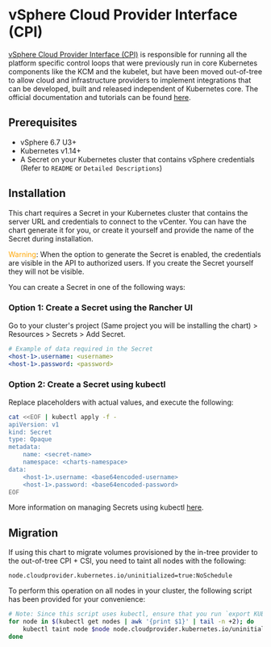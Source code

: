 # vSphere Cloud Provider Interface (CPI)

[vSphere Cloud Provider Interface (CPI)](https://github.com/kubernetes/cloud-provider-vsphere) is responsible for running all the platform specific control loops that were previously run in core Kubernetes components like the KCM and the kubelet, but have been moved out-of-tree to allow cloud and infrastructure providers to implement integrations that can be developed, built and released independent of Kubernetes core. The official documentation and tutorials can be found [here](https://vsphere-csi-driver.sigs.k8s.io/driver-deployment/prerequisites.html).

## Prerequisites

- vSphere 6.7 U3+
- Kubernetes v1.14+
- A Secret on your Kubernetes cluster that contains vSphere credentials (Refer to `README` or `Detailed Descriptions`)

## Installation

This chart requires a Secret in your Kubernetes cluster that contains the server URL and credentials to connect to the vCenter. You can have the chart generate it for you, or create it yourself and provide the name of the Secret during installation. 

<span style="color:orange">Warning</span>: When the option to generate the Secret is enabled, the credentials are visible in the API to authorized users. If you create the Secret yourself they will not be visible.

You can create a Secret in one of the following ways:
### <B>Option 1</b>: Create a Secret using the Rancher UI
Go to your cluster's project (Same project you will be installing the chart) > Resources > Secrets > Add Secret.
```yaml
# Example of data required in the Secret
<host-1>.username: <username>
<host-1>.password: <password>
```

### <B>Option 2</b>: Create a Secret using kubectl
Replace placeholders with actual values, and execute the following:
```bash
cat <<EOF | kubectl apply -f -
apiVersion: v1
kind: Secret
type: Opaque
metadata:
    name: <secret-name>
    namespace: <charts-namespace>
data:
    <host-1>.username: <base64encoded-username>
    <host-1>.password: <base64encoded-password>
EOF
```

More information on managing Secrets using kubectl [here](https://kubernetes.io/docs/tasks/configmap-secret/managing-secret-using-kubectl/).

## Migration

If using this chart to migrate volumes provisioned by the in-tree provider to the out-of-tree CPI + CSI, you need to taint all nodes with the following:
```
node.cloudprovider.kubernetes.io/uninitialized=true:NoSchedule
```

To perform this operation on all nodes in your cluster, the following script has been provided for your convenience:
```bash
# Note: Since this script uses kubectl, ensure that you run `export KUBECONFIG=<path-to-kubeconfig-for-cluster>` before running this script
for node in $(kubectl get nodes | awk '{print $1}' | tail -n +2); do
	kubectl taint node $node node.cloudprovider.kubernetes.io/uninitialized=true:NoSchedule
done
```